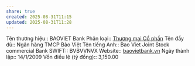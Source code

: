 ```yaml
---
share: true
created: 2025-08-31T11:15
updated: 2025-08-31T11:28
---
```

Tên thương hiệu:: BAOVIET Bank
Phân loại:: [Thương mại Cổ phần](Th%C6%B0%C6%A1ng%20m%E1%BA%A1i%20C%E1%BB%95%20ph%E1%BA%A7n.md)
Tên đầy đủ:: Ngân hàng TMCP Bảo Việt 
Tên tiếng Anh:: Bao Viet Joint Stock commercial Bank
SWIFT:: BVBVVNVX
Website:: [baovietbank.vn](baovietbank.vn)
Ngày thành lập:: 14/1/2009
Vốn điều lệ (tỷ đồng):: 3,150.00
